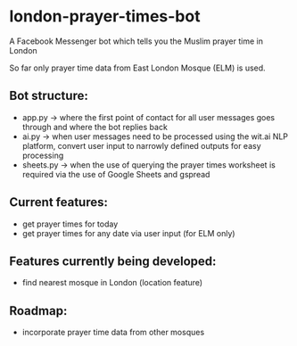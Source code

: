 # london-prayer-times-bot

A Facebook Messenger bot which tells you the Muslim prayer time in London

So far only prayer time data from East London Mosque (ELM) is used.

## Bot structure:
* app.py -> where the first point of contact for all user messages goes through and where the bot replies back
* ai.py -> when user messages need to be processed using the wit.ai NLP platform, convert user input to narrowly defined outputs for easy processing
* sheets.py -> when the use of querying the prayer times worksheet is required via the use of Google Sheets and gspread

## Current features:
* get prayer times for today
* get prayer times for any date via user input (for ELM only)

## Features currently being developed:
* find nearest mosque in London (location feature)

## Roadmap:
* incorporate prayer time data from other mosques
